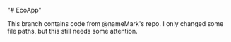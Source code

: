 "# EcoApp" 



This branch contains code from @nameMark's repo. I only changed some file paths, but this still needs some attention.